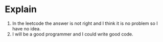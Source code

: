 # Explain

1. In the leetcode the answer is not right and I think it is no problem so I have no idea.
2. I will be a good programmer and I could write good code.